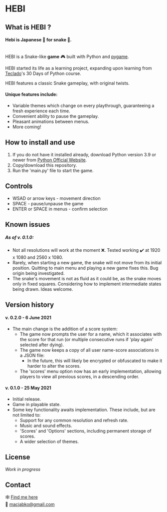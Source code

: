 # HEBI
## What is HEBI ?
#### Hebi is Japanese :japan: for snake :snake:.
\
HEBI is a Snake-like **game** :video_game: built with Python and [pygame](https://github.com/pygame).

HEBI started its life as a learning project, expanding upon learning from [Teclado](https://www.teclado.com/)'s 30 Days of Python course.

HEBI features a classic Snake gameplay, with original twists.


#### Unique features include:
- Variable themes which change on every playthrough, guaranteeing a fresh experience each time.
- Convenient ability to pause the gameplay.
- Pleasant animations between menus.
- More coming!


## How to install and use
1. If you do not have it installed already, download Python version 3.9 or newer from [Python Official Website](https://www.python.org/downloads/).
2. Copy/download this repository.
3. Run the 'main.py' file to start the game.


## Controls
- WSAD or arrow keys - movement direction
- SPACE - pause/unpause the game
- ENTER or SPACE in menus - confirm selection



## Known issues
##### As of v. 0.1.0:
- Not all resolutions will work at the moment :x:. Tested working :heavy_check_mark: at 1920 x 1080 and 2560 x 1080.
- Rarely, when starting a new game, the snake will not move from its initial position. Quitting to main menu and playing a new game fixes this. Bug origin being investigated.
- The snake's movement is not as fluid as it could be, as the snake moves only in fixed squares. Considering how to implement intermediate states being drawn. Ideas welcome.

## Version history
#### v. 0.2.0 - 6 June 2021
- The main change is the addition of a score system:
  - The game now prompts the user for a name, which it associates with the score for that run (or multiple consecutive runs if 'play again' selected after dying).
  - The game now keeps a copy of all user name-score associations in a JSON file:
    - In the future, this will likely be encrypted or obfuscated to make it harder to alter the scores.
  - The 'scores' menu option now has an early implementation, allowing players to view all previous scores, in a descending order.

#### v. 0.1.0 - 25 May 2021
- Initial release.
- Game in playable state.
- Some key functionality awaits implementation. These include, but are not limited to:
  - Support for any common resolution and refresh rate.
  - Music and sound effects.
  - 'Scores' and 'Options' sections, including permanent storage of scores.
  - A wider selection of themes.


## License
_Work in progress_


## Contact
:spider_web: [Find me here](https://linktr.ee/maciejjablonski)\
:e-mail: macjabko@gmail.com
